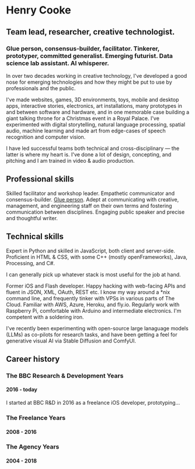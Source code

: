 # Henry Cooke   

## Team lead, researcher, creative technologist.

### Glue person, consensus-builder, facilitator. Tinkerer, prototyper, committed generalist. Emerging futurist. Data science lab assistant. AI whisperer.

In over two decades working in creative technology, I've developed a good nose for emerging technologies and how they might be put to use by professionals and the public.

I've made websites, games, 3D environments, toys, mobile and desktop apps, interactive stories, electronics, art installations, many prototypes in and between software and hardware, and in one memorable case building a giant talking throne for a Christmas event in a Royal Palace. I've experimented with digital storytelling, natural language processing, spatial audio, machine learning and made art from edge-cases of speech recognition and computer vision.

I have led successful teams both technical and cross-disciplinary — the latter is where my heart is. I've done a lot of design, concepting, and pitching and I am trained in video & audio production.

## Professional skills

Skilled facilitator and workshop leader. Empathetic communicator and consensus-builder. [Glue person](https://www.linkedin.com/pulse/glue-people-one-most-desired-job-market-enza-artino/). Adept at communicating with creative, management, and engineering staff on their own terms and fostering communication between disciplines. Engaging public speaker and precise and thoughtful writer.

## Technical skills

Expert in Python and skilled in JavaScript, both client and server-side. Proficient in HTML & CSS, with some C++ (mostly openFrameworks), Java, Processing, and C#. 

I can generally pick up whatever stack is most useful for the job at hand. 

Former iOS and Flash developer. Happy hacking with web-facing APIs and fluent in JSON, XML, OAuth, REST etc. I know my way around a *nix command line, and frequently tinker with VPSs in various parts of The Cloud. Familiar with AWS, Azure, Heroku, and fly.io. Regularly work with Raspberry Pi, comfortable with Arduino and intermediate electronics. I'm competent with a soldering iron.

I've recently been experimenting with open-source large lanaguage models (LLMs) as co-pilots for research tasks, and have been getting a feel for generative visual AI via Stable Diffusion and ComfyUI.



## Career history

### The BBC Research & Development Years
#### 2016 - today

I started at BBC R&D in 2016 as a freelance iOS developer, prototyping...

### The Freelance Years
#### 2008 - 2016

### The Agency Years
#### 2004 - 2018
